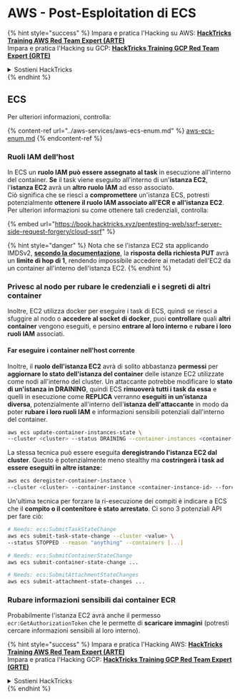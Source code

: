 # AWS - Post-Esploitation di ECS

{% hint style="success" %}
Impara e pratica l'Hacking su AWS: <img src="/.gitbook/assets/image.png" alt="" data-size="line">[**HackTricks Training AWS Red Team Expert (ARTE)**](https://training.hacktricks.xyz/courses/arte)<img src="/.gitbook/assets/image.png" alt="" data-size="line">\
Impara e pratica l'Hacking su GCP: <img src="/.gitbook/assets/image (2).png" alt="" data-size="line">[**HackTricks Training GCP Red Team Expert (GRTE)**<img src="/.gitbook/assets/image (2).png" alt="" data-size="line">](https://training.hacktricks.xyz/courses/grte)

<details>

<summary>Sostieni HackTricks</summary>

* Controlla i [**piani di abbonamento**](https://github.com/sponsors/carlospolop)!
* **Unisciti al** 💬 [**gruppo Discord**](https://discord.gg/hRep4RUj7f) o al [**gruppo telegram**](https://t.me/peass) o **seguici** su **Twitter** 🐦 [**@hacktricks\_live**](https://twitter.com/hacktricks\_live)**.**
* **Condividi trucchi di hacking inviando PR ai** [**HackTricks**](https://github.com/carlospolop/hacktricks) e ai repository github di [**HackTricks Cloud**](https://github.com/carlospolop/hacktricks-cloud).

</details>
{% endhint %}

## ECS

Per ulteriori informazioni, controlla:

{% content-ref url="../aws-services/aws-ecs-enum.md" %}
[aws-ecs-enum.md](../aws-services/aws-ecs-enum.md)
{% endcontent-ref %}

### Ruoli IAM dell'host

In ECS un **ruolo IAM può essere assegnato al task** in esecuzione all'interno del container. **Se** il task viene eseguito all'interno di un'**istanza EC2**, l'**istanza EC2** avrà un **altro ruolo IAM** ad esso associato.\
Ciò significa che se riesci a **compromettere** un'istanza ECS, potresti potenzialmente **ottenere il ruolo IAM associato all'ECR e all'istanza EC2**. Per ulteriori informazioni su come ottenere tali credenziali, controlla:

{% embed url="https://book.hacktricks.xyz/pentesting-web/ssrf-server-side-request-forgery/cloud-ssrf" %}

{% hint style="danger" %}
Nota che se l'istanza EC2 sta applicando IMDSv2, [**secondo la documentazione**](https://docs.aws.amazon.com/AWSEC2/latest/UserGuide/instance-metadata-v2-how-it-works.html), la **risposta della richiesta PUT** avrà un **limite di hop di 1**, rendendo impossibile accedere ai metadati dell'EC2 da un container all'interno dell'istanza EC2.
{% endhint %}

### Privesc al nodo per rubare le credenziali e i segreti di altri container

Inoltre, EC2 utilizza docker per eseguire i task di ECS, quindi se riesci a sfuggire al nodo o **accedere al socket di docker**, puoi **controllare** quali **altri container** vengono eseguiti, e persino **entrare al loro interno** e **rubare i loro ruoli IAM** associati.

#### Far eseguire i container nell'host corrente

Inoltre, il **ruolo dell'istanza EC2** avrà di solito abbastanza **permessi** per **aggiornare lo stato dell'istanza del container** delle istanze EC2 utilizzate come nodi all'interno del cluster. Un attaccante potrebbe modificare lo **stato di un'istanza in DRAINING**, quindi ECS **rimuoverà tutti i task da essa** e quelli in esecuzione come **REPLICA** verranno **eseguiti in un'istanza diversa**, potenzialmente all'interno dell'**istanza dell'attaccante** in modo da poter **rubare i loro ruoli IAM** e informazioni sensibili potenziali dall'interno del container.
```bash
aws ecs update-container-instances-state \
--cluster <cluster> --status DRAINING --container-instances <container-instance-id>
```
La stessa tecnica può essere eseguita **deregistrando l'istanza EC2 dal cluster**. Questo è potenzialmente meno stealthy ma **costringerà i task ad essere eseguiti in altre istanze:**
```bash
aws ecs deregister-container-instance \
--cluster <cluster> --container-instance <container-instance-id> --force
```
Un'ultima tecnica per forzare la ri-esecuzione dei compiti è indicare a ECS che il **compito o il contenitore è stato arrestato**. Ci sono 3 potenziali API per fare ciò:
```bash
# Needs: ecs:SubmitTaskStateChange
aws ecs submit-task-state-change --cluster <value> \
--status STOPPED --reason "anything" --containers [...]

# Needs: ecs:SubmitContainerStateChange
aws ecs submit-container-state-change ...

# Needs: ecs:SubmitAttachmentStateChanges
aws ecs submit-attachment-state-changes ...
```
### Rubare informazioni sensibili dai container ECR

Probabilmente l'istanza EC2 avrà anche il permesso `ecr:GetAuthorizationToken` che le permette di **scaricare immagini** (potresti cercare informazioni sensibili al loro interno). 

{% hint style="success" %}
Impara e pratica l'Hacking AWS: <img src="/.gitbook/assets/image.png" alt="" data-size="line">[**HackTricks Training AWS Red Team Expert (ARTE)**](https://training.hacktricks.xyz/courses/arte)<img src="/.gitbook/assets/image.png" alt="" data-size="line">\
Impara e pratica l'Hacking GCP: <img src="/.gitbook/assets/image (2).png" alt="" data-size="line">[**HackTricks Training GCP Red Team Expert (GRTE)**<img src="/.gitbook/assets/image (2).png" alt="" data-size="line">](https://training.hacktricks.xyz/courses/grte)

<details>

<summary>Sostieni HackTricks</summary>

* Controlla i [**piani di abbonamento**](https://github.com/sponsors/carlospolop)!
* **Unisciti al** 💬 [**gruppo Discord**](https://discord.gg/hRep4RUj7f) o al [**gruppo telegram**](https://t.me/peass) o **seguici** su **Twitter** 🐦 [**@hacktricks\_live**](https://twitter.com/hacktricks\_live)**.**
* **Condividi trucchi di hacking inviando PR ai** [**HackTricks**](https://github.com/carlospolop/hacktricks) e [**HackTricks Cloud**](https://github.com/carlospolop/hacktricks-cloud) repository di Github.

</details>
{% endhint %}
